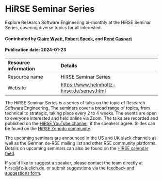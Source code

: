 # HiRSE Seminar Series

<!-- deck text start --> 
Explore Research Software Engineering bi-monthly at the HiRSE Seminar Series, covering diverse topics for all interested.
<!-- deck text end --> 

#### Contributed by [Claire Wyatt](https://github.com/ClaireWyatt), [Robert Speck](https://github.com/pancetta), and [René Caspart](https://github.com/rcaspart)

#### Publication date: 2024-01-23

Resource information | Details
:--- | :---
Resource name | HiRSE Seminar Series
Website | https://www.helmholtz-hirse.de/series.html

The HiRSE Seminar Series is a series of talks on the topic of Research Software Engineering. The seminars cover a broad range of topics, from technical to strategic, taking place every 2 to 4 weeks. The events are open to everyone interested and held online via Zoom. The talks are recorded and published on the [HiRSE YouTube channel](https://www.youtube.com/@Helmholtz_Platform_for_RSE), if the speakers agree. Slides can be found on the [HiRSE Zenodo community](https://zenodo.org/communities/hirse/).

The upcoming seminars are announced in the US and UK slack channels as well as the German de-RSE mailing list and other RSE community platforms. Details on upcoming seminars can also be found on the [HiRSE calendar feed](https://b2drop.eudat.eu/apps/calendar/p/Z9NWzFdrS8fAXPd9).

If you'd like to suggest a speaker, please contact the team directly at [hirse@fz-juelich.de](mailto:hirse@fz-juelich.de), or submit suggestions via the [feedback and suggestions form](forms.gle/XH2fMa3MEikjB9pt5).


<!---
Publish: yes
Pinned: no
Topics: online learning, research software engineers
--->
